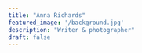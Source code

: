 ```yaml
---
title: "Anna Richards"
featured_image: '/background.jpg'
description: "Writer & photographer"
draft: false
---
```

